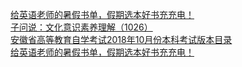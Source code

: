   
[给英语老师的暑假书单，假期选本好书充充电！](http://www.dianyue.me/archives/357/o9emm5ftj4puwo85/)  
[子问说：文化意识素养理解（1026）](http://www.dianyue.me/archives/087/742yegiz2662zzh3/)  
[安徽省高等教育自学考试2018年10月份本科考试版本目录](http://www.dianyue.me/archives/780/72ayq62633xilxfw/)  
[给英语老师的暑假书单，假期选本好书充充电！](http://www.dianyue.me/archives/251/uvvzrjvvyeque9sl/)